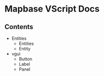 # Mapbase VScript Docs

## Contents
- Entities
  - Entities
  - Entity
- vgui
  - Button
  - Label
  - Panel
